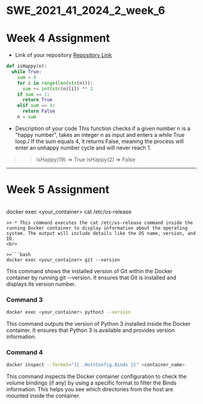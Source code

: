 # SWE_2021_41_2024_2_week_6

# Week 4 Assignment

* Link of your repository
[Repository Link](@jeongwoo1020)

```python
def isHappy(n):
  while True:
    sum = 0
    for i in range(len(str(n))):
      sum += int(str(n)[i]) ** 2
    if sum == 1:
      return True
    elif sum == 4:
      return False
    n = sum
```

* Description of your code
This function checks if a given number n is a "happy number", takes an integer n as input and enters a while True loop./
If the sum equals 4, it returns False, meaning the process will enter an unhappy number cycle and will never reach 1.

>> isHappy(19) => True
>> isHappy(2) => False 

---

# Week 5 Assignment

>>```bash
docker exec <your_container> cat /etc/os-release
```
>> * This command executes the cat /etc/os-release command inside the running Docker container to display information about the operating system. The output will include details like the OS name, version, and ID.
<br>

>>```bash
docker exec <your_container> git --version
```
This command shows the installed version of Git within the Docker container by running git --version. It ensures that Git is installed and displays its version number.
<br>
### Command 3
```bash
docker exec <your_container> python3 --version
```
This command outputs the version of Python 3 installed inside the Docker container. It ensures that Python 3 is available and provides version information.
<br>
### Command 4
```bash
docker inspect --format="{{ .HostConfig.Binds }}" <container_name>
```
This command inspects the Docker container configuration to check the volume bindings (if any) by using a specific format to filter the Binds information. This helps you see which directories from the host are mounted inside the container.
